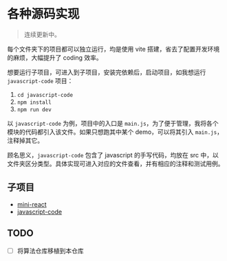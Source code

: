 # 各种源码实现

> 连续更新中。

每个文件夹下的项目都可以独立运行，均是使用 vite 搭建，省去了配置开发环境的麻烦，大幅提升了 coding 效率。

想要运行子项目，可进入到子项目，安装完依赖后，启动项目，如我想运行 `javascript-code` 项目：

1. `cd javascript-code`
2. `npm install`
3. `npm run dev`

以 `javascript-code` 为例，项目中的入口是 `main.js`，为了便于管理，我将各个模块的代码都引入该文件。如果只想跑其中某个 demo，可以将其引入 `main.js`，注释掉其它。

顾名思义，`javascript-code` 包含了 javascript 的手写代码，均放在 src 中，以文件夹区分类型。具体实现可进入对应的文件查看，并有相应的注释和测试用例。

## 子项目

- [mini-react](./mini-react)
- [javascript-code](./javascript-code)

## TODO

- [ ] 将算法仓库移植到本仓库
